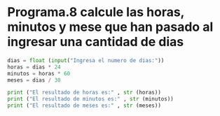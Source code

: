 # Programa.8 calcule las horas, minutos y mese que han pasado al ingresar una cantidad de dias

```python
dias = float (input("Ingresa el numero de dias:"))
horas = dias * 24
minutos = horas * 60
meses = dias / 30

print ("El resultado de horas es:" , str (horas))
print ("El resultado de minutos es:" , str (minutos))
print ("El resultado de meses es:" , str (meses))
```
